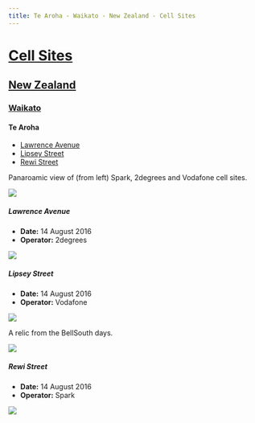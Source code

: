 ```yaml
---
title: Te Aroha - Waikato - New Zealand - Cell Sites
---
```


# [Cell Sites](../../)

## [New Zealand](../)

### [Waikato](./)

#### Te Aroha

* [Lawrence Avenue](#lawrence-avenue)
* [Lipsey Street](#lipsey-street)
* [Rewi Street](#rewi-street)

Panaroamic view of (from left) Spark, 2degrees and Vodafone cell sites.

![](https://f001.backblazeb2.com/file/CellSites/NZ/WKO/20160814-162701.jpg)

##### Lawrence Avenue

* **Date:** 14 August 2016
* **Operator:** 2degrees

![](https://f001.backblazeb2.com/file/CellSites/NZ/WKO/20160814-160711.jpg)

##### Lipsey Street

* **Date:** 14 August 2016
* **Operator:** Vodafone

![](https://f001.backblazeb2.com/file/CellSites/NZ/WKO/20160814-160845.jpg)

A relic from the BellSouth days.

![](https://f001.backblazeb2.com/file/CellSites/NZ/WKO/20160814-162045.jpg)

##### Rewi Street

* **Date:** 14 August 2016
* **Operator:** Spark

![](https://f001.backblazeb2.com/file/CellSites/NZ/WKO/20160814-160436.jpg)
